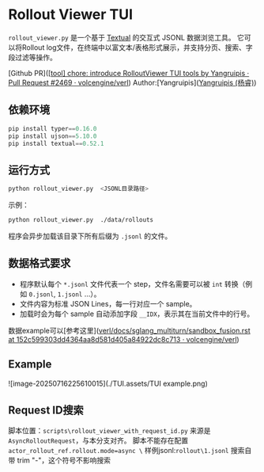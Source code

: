 # Rollout Viewer TUI

`rollout_viewer.py` 是一个基于 [Textual](https://textual.textualize.io/) 的交互式 JSONL 数据浏览工具。
它可以将Rollout log文件，在终端中以富文本/表格形式展示，并支持分页、搜索、字段过滤等操作。

[Github PR]([[tool\] chore: introduce RolloutViewer TUI tools by Yangruipis · Pull Request #2469 · volcengine/verl](https://github.com/volcengine/verl/pull/2469)) Author:[Yangruipis]([Yangruipis (杨睿)](https://github.com/Yangruipis))

## 依赖环境
```python
pip install typer==0.16.0
pip install ujson==5.10.0
pip install textual==0.52.1
```

## 运行方式
```bash
python rollout_viewer.py  <JSONL目录路径>
```
示例：
```bash
python rollout_viewer.py  ./data/rollouts
```
程序会异步加载该目录下所有后缀为 `.jsonl` 的文件。

## 数据格式要求
- 程序默认每个 `*.jsonl` 文件代表一个 step，文件名需要可以被 `int` 转换（例如 `0.jsonl`, `1.jsonl` …）。
- 文件内容为标准 JSON Lines，每一行对应一个 sample。
- 加载时会为每个 sample 自动添加字段 `__IDX`，表示其在当前文件中的行号。

数据example可以[参考这里]([verl/docs/sglang_multiturn/sandbox_fusion.rst at 152c599303dd4364aa8d581d405a84922dc8c713 · volcengine/verl](https://github.com/volcengine/verl/blob/152c599303dd4364aa8d581d405a84922dc8c713/docs/sglang_multiturn/sandbox_fusion.rst#e2e-tests))

## Example

![image-20250716225610015](./TUI.assets/TUI example.png)


## Request ID搜索
脚本位置：`scripts\rollout_viewer_with_request_id.py`
来源是 `AsyncRolloutRequest`，与本分支对齐。
脚本不能存在配置 `actor_rollout_ref.rollout.mode=async \`
样例jsonl:`rollout\1.jsonl`
搜索自带 trim "-"，这个符号不影响搜索